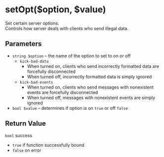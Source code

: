 # setOpt($option, $value)
Set certain server options.  
Controls how server deals with clients who send illegal data.

## Parameters
  - `string $option` – the name of the option to set to on or off
     - `kick-bad-data`
        - When turned on, clients who send incorrectly formatted data are forcefully disconnected
        - When turned off, incorrectly formatted data is simply ignored
     - `kick-bad-events`
        - When turned on, clients who send messages with nonexistent events are forcefully disconnected
        - When turned off, messages with nonexistent events are simply ignored
  - `bool $value` – determines if option is on `true` or off `false`

## Return Value
`bool` success
  - `true` if function successfully bound
  - `false` on error
